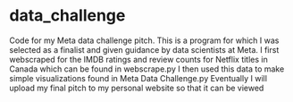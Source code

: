 # data_challenge
Code for my Meta data challenge pitch. This is a program for which I was selected as a finalist and given guidance by data scientists at Meta.
I first webscraped for the IMDB ratings and review counts for Netflix titles in Canada which can be found in webscrape.py
I then used this data to make simple visualizations found in Meta Data Challenge.py
Eventually I will upload my final pitch to my personal website so that it can be viewed
